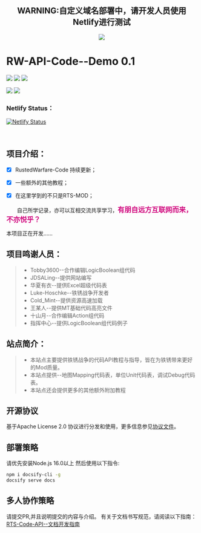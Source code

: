 

<div align=center>
<h2>WARNING:自定义域名部署中，请开发人员使用Netlify进行测试</h2>
  <img src="https://rwapi-code.netlify.app/images/title.png">
</div>


# RW-API-Code--Demo 0.1



![](https://img.shields.io/badge/language-MarkDown&Node.js-skyblue) ![](https://img.shields.io/github/license/XMuli/QtExamples) ![](https://img.shields.io/badge/powered%20by-Docsity-00ffff) 

![](https://img.shields.io/github/stars/LingASDJ/RW-API-Code?style=social) ![](https://img.shields.io/github/forks/LingASDJ/RW-API-Code?style=social&label=Fork)

### Netlify Status：
[![Netlify Status](https://api.netlify.com/api/v1/badges/0196ec3f-1dd3-420a-be0c-abee4c0a1334/deploy-status)](https://app.netlify.com/sites/rwapi-code/deploys)

<br>

## 项目介绍：

- [x] RustedWarfare-Code 持续更新；

- [x] 一些额外的其他教程；

- [x] 在这里学到的不只是RTS-MOD；

　　自己所学记录，亦可以互相交流共享学习，<font color=#D0087E size=4 face="幼圆">**有朋自远方互联网而来，不亦悦乎？**</font>
  
 本项目正在开发…… 
  
  ## 项目鸣谢人员：
> * Tobby3600--合作编辑LogicBoolean组代码
> * JDSALing--提供网站编写  
> * 华夏有衣--提供Excel超级代码表  
> * Luke-Hoschke--铁锈战争开发者
> * Cold_Mint--提供资源高速加载
> * 王某人--提供MT基础代码高亮文件
> * 十山月--合作编辑Action组代码
> * 指挥中心--提供LogicBoolean组代码例子

## 站点简介：
> * 本站点主要提供铁锈战争的代码API教程与指导，皆在为铁锈带来更好的Mod质量。  
> * 本站点提供--地图Mapping代码表，单位Unit代码表，调试Debug代码表。
> * 本站点还会提供更多的其他额外附加教程

## 开源协议
基于Apache License 2.0 协议进行分发和使用，更多信息参见[协议文件](/LICENSE)。

## 部署策略
请优先安装Node.js 16.0以上
然后使用以下指令:
```bash
npm i docsify-cli -g
docsify serve docs
```

## 多人协作策略
请提交PR,并且说明提交的内容与介绍。
有关于文档书写规范，请阅读以下指南：
[RTS-Code-API--文档开发指南](https://lingasdj.github.io/RW-API-Code/#/DEV)
